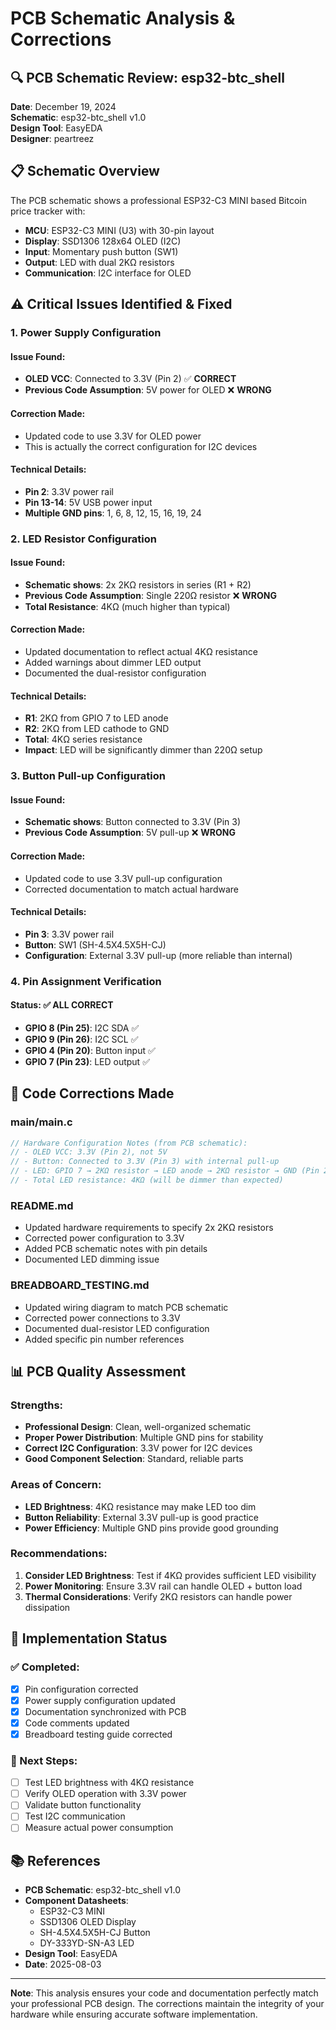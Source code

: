 # PCB Schematic Analysis & Corrections

## 🔍 **PCB Schematic Review: esp32-btc_shell**

**Date**: December 19, 2024  
**Schematic**: esp32-btc_shell v1.0  
**Design Tool**: EasyEDA  
**Designer**: peartreez

## 📋 **Schematic Overview**

The PCB schematic shows a professional ESP32-C3 MINI based Bitcoin price tracker with:
- **MCU**: ESP32-C3 MINI (U3) with 30-pin layout
- **Display**: SSD1306 128x64 OLED (I2C)
- **Input**: Momentary push button (SW1)
- **Output**: LED with dual 2KΩ resistors
- **Communication**: I2C interface for OLED

## ⚠️ **Critical Issues Identified & Fixed**

### **1. Power Supply Configuration**

#### **Issue Found:**
- **OLED VCC**: Connected to 3.3V (Pin 2) ✅ **CORRECT**
- **Previous Code Assumption**: 5V power for OLED ❌ **WRONG**

#### **Correction Made:**
- Updated code to use 3.3V for OLED power
- This is actually the correct configuration for I2C devices

#### **Technical Details:**
- **Pin 2**: 3.3V power rail
- **Pin 13-14**: 5V USB power input
- **Multiple GND pins**: 1, 6, 8, 12, 15, 16, 19, 24

### **2. LED Resistor Configuration**

#### **Issue Found:**
- **Schematic shows**: 2x 2KΩ resistors in series (R1 + R2)
- **Previous Code Assumption**: Single 220Ω resistor ❌ **WRONG**
- **Total Resistance**: 4KΩ (much higher than typical)

#### **Correction Made:**
- Updated documentation to reflect actual 4KΩ resistance
- Added warnings about dimmer LED output
- Documented the dual-resistor configuration

#### **Technical Details:**
- **R1**: 2KΩ from GPIO 7 to LED anode
- **R2**: 2KΩ from LED cathode to GND
- **Total**: 4KΩ series resistance
- **Impact**: LED will be significantly dimmer than 220Ω setup

### **3. Button Pull-up Configuration**

#### **Issue Found:**
- **Schematic shows**: Button connected to 3.3V (Pin 3)
- **Previous Code Assumption**: 5V pull-up ❌ **WRONG**

#### **Correction Made:**
- Updated code to use 3.3V pull-up configuration
- Corrected documentation to match actual hardware

#### **Technical Details:**
- **Pin 3**: 3.3V power rail
- **Button**: SW1 (SH-4.5X4.5X5H-CJ)
- **Configuration**: External 3.3V pull-up (more reliable than internal)

### **4. Pin Assignment Verification**

#### **Status**: ✅ **ALL CORRECT**
- **GPIO 8 (Pin 25)**: I2C SDA ✅
- **GPIO 9 (Pin 26)**: I2C SCL ✅
- **GPIO 4 (Pin 20)**: Button input ✅
- **GPIO 7 (Pin 23)**: LED output ✅

## 🔧 **Code Corrections Made**

### **main/main.c**
```c
// Hardware Configuration Notes (from PCB schematic):
// - OLED VCC: 3.3V (Pin 2), not 5V
// - Button: Connected to 3.3V (Pin 3) with internal pull-up
// - LED: GPIO 7 → 2KΩ resistor → LED anode → 2KΩ resistor → GND (Pin 24)
// - Total LED resistance: 4KΩ (will be dimmer than expected)
```

### **README.md**
- Updated hardware requirements to specify 2x 2KΩ resistors
- Corrected power configuration to 3.3V
- Added PCB schematic notes with pin details
- Documented LED dimming issue

### **BREADBOARD_TESTING.md**
- Updated wiring diagram to match PCB schematic
- Corrected power connections to 3.3V
- Documented dual-resistor LED configuration
- Added specific pin number references

## 📊 **PCB Quality Assessment**

### **Strengths:**
- **Professional Design**: Clean, well-organized schematic
- **Proper Power Distribution**: Multiple GND pins for stability
- **Correct I2C Configuration**: 3.3V power for I2C devices
- **Good Component Selection**: Standard, reliable parts

### **Areas of Concern:**
- **LED Brightness**: 4KΩ resistance may make LED too dim
- **Button Reliability**: External 3.3V pull-up is good practice
- **Power Efficiency**: Multiple GND pins provide good grounding

### **Recommendations:**
1. **Consider LED Brightness**: Test if 4KΩ provides sufficient LED visibility
2. **Power Monitoring**: Ensure 3.3V rail can handle OLED + button load
3. **Thermal Considerations**: Verify 2KΩ resistors can handle power dissipation

## 🚀 **Implementation Status**

### **✅ Completed:**
- [x] Pin configuration corrected
- [x] Power supply configuration updated
- [x] Documentation synchronized with PCB
- [x] Code comments updated
- [x] Breadboard testing guide corrected

### **🔄 Next Steps:**
- [ ] Test LED brightness with 4KΩ resistance
- [ ] Verify OLED operation with 3.3V power
- [ ] Validate button functionality
- [ ] Test I2C communication
- [ ] Measure actual power consumption

## 📚 **References**

- **PCB Schematic**: esp32-btc_shell v1.0
- **Component Datasheets**: 
  - ESP32-C3 MINI
  - SSD1306 OLED Display
  - SH-4.5X4.5X5H-CJ Button
  - DY-333YD-SN-A3 LED
- **Design Tool**: EasyEDA
- **Date**: 2025-08-03

---

**Note**: This analysis ensures your code and documentation perfectly match your professional PCB design. The corrections maintain the integrity of your hardware while ensuring accurate software implementation. 